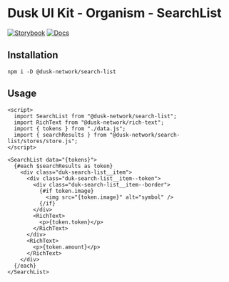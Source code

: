 # Dusk UI Kit - Organism - SearchList

[![Storybook](https://img.shields.io/badge/Storybook-Component_Playground-%23FF4785?style=flat&logo=storybook)](https://dusk-network.github.io/dusk-ui-kit/?path=/story/components-atoms-search-list)
[![Docs](https://img.shields.io/badge/Documentation-%235E35CF?style=flat)](https://dusk-network.github.io/dusk-ui-kit/docs/components/atoms/search-list)

## Installation

```
npm i -D @dusk-network/search-list
```

## Usage

<!-- MARKDOWN-AUTO-DOCS:START (CODE:src=../../../examples/src/organisms/search-list/SearchList_01.svelte) -->
<!-- The below code snippet is automatically added from ../../../examples/src/organisms/search-list/SearchList_01.svelte -->
```svelte
<script>
  import SearchList from "@dusk-network/search-list";
  import RichText from "@dusk-network/rich-text";
  import { tokens } from "./data.js";
  import { searchResults } from "@dusk-network/search-list/stores/store.js";
</script>

<SearchList data="{tokens}">
  {#each $searchResults as token}
    <div class="duk-search-list__item">
      <div class="duk-search-list__item--token">
        <div class="duk-search-list__item--border">
          {#if token.image}
            <img src="{token.image}" alt="symbol" />
          {/if}
        </div>
        <RichText>
          <p>{token.token}</p>
        </RichText>
      </div>
      <RichText>
        <p>{token.amount}</p>
      </RichText>
    </div>
  {/each}
</SearchList>
```
<!-- MARKDOWN-AUTO-DOCS:END -->
